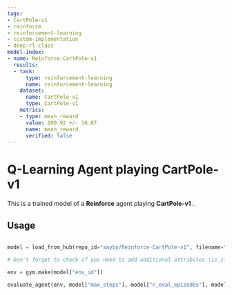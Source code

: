 ```yaml
---
tags:
- CartPole-v1
- reinforce
- reinforcement-learning
- custom-implementation
- deep-rl-class
model-index:
- name: Reinforce-CartPole-v1
  results:
  - task:
      type: reinforcement-learning
      name: reinforcement-learning
    dataset:
      name: CartPole-v1
      type: CartPole-v1
    metrics:
    - type: mean_reward
      value: 109.92 +/- 16.87
      name: mean_reward
      verified: false
---
```

# **Q-Learning** Agent playing **CartPole-v1**

This is a trained model of a **Reinforce** agent playing **CartPole-v1** .

## Usage

```python

model = load_from_hub(repo_id="sayby/Reinforce-CartPole-v1", filename="model.pt")

# Don't forget to check if you need to add additional attributes (is_slippery=False etc)

env = gym.make(model["env_id"])

evaluate_agent(env, model["max_steps"], model["n_eval_episodes"], model["eval_seed"])

 
```
      